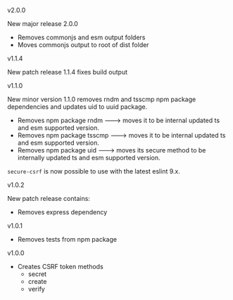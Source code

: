 v2.0.0

New major release 2.0.0 
- Removes commonjs and esm output folders
- Moves commonjs output to root of dist folder

v1.1.4

New patch release 1.1.4 fixes build output

v1.1.0

New minor version 1.1.0 removes rndm and tsscmp npm package dependencies and updates uid to uuid package.

- Removes npm package rndm ---> moves it to be internal updated ts and esm supported version.
- Removes npm package tsscmp ---> moves it to be internal updated ts and esm supported version.
- Removes npm package uid ---> moves its secure method to be internally updated ts and esm supported version.

`secure-csrf` is now possible to use with the latest eslint 9.x.

v1.0.2

New patch release contains:

- Removes express dependency

v1.0.1

- Removes tests from npm package

v1.0.0

-   Creates CSRF token methods
    - secret
    - create
    - verify
